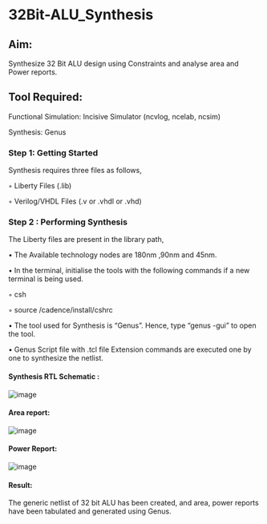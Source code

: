 # 32Bit-ALU_Synthesis

## Aim:

Synthesize 32 Bit ALU design using Constraints and analyse area and Power reports.

## Tool Required:

Functional Simulation: Incisive Simulator (ncvlog, ncelab, ncsim)

Synthesis: Genus

### Step 1: Getting Started

Synthesis requires three files as follows,

◦ Liberty Files (.lib)

◦ Verilog/VHDL Files (.v or .vhdl or .vhd)

### Step 2 : Performing Synthesis

The Liberty files are present in the library path,

• The Available technology nodes are 180nm ,90nm and 45nm.

• In the terminal, initialise the tools with the following commands if a new terminal is being
used.

◦ csh

◦ source /cadence/install/cshrc

• The tool used for Synthesis is “Genus”. Hence, type “genus -gui” to open the tool.

• Genus Script file with .tcl file Extension commands are executed one by one to synthesize the netlist.

#### Synthesis RTL Schematic :
![image](https://github.com/user-attachments/assets/fc0deb60-cd6d-4acd-81de-86e049fe73a9)

#### Area report:
![image](https://github.com/user-attachments/assets/27455b51-023f-4d31-826d-ab85cdedadaf)

#### Power Report:
![image](https://github.com/user-attachments/assets/d2c356a8-201e-4ad5-a090-99ea48d99a4c)

#### Result: 

The generic netlist of 32 bit ALU  has been created, and area, power reports have been tabulated and generated using Genus.
